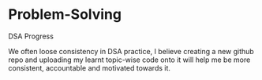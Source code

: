 # Problem-Solving
DSA Progress


We often loose consistency in DSA practice, I believe creating a new github repo and uploading my learnt topic-wise code onto it
will help me be more consistent, accountable and motivated towards it.
